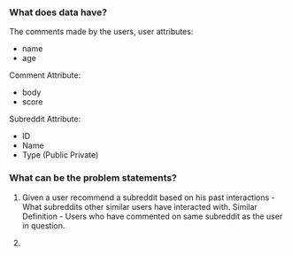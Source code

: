 ### What does data have?


The comments made by the users, user attributes:
- name
- age

Comment Attribute:
- body
- score

Subreddit Attribute:
- ID
- Name
- Type (Public Private)

### What can be the problem statements?


1. Given a user recommend a subreddit based on his past interactions - 
    What subreddits other similar users have interacted with.
    Similar Definition - Users who have commented on same subreddit as the user in question.

2. 
